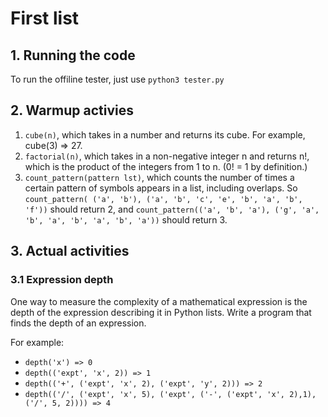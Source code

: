 # First list

## 1. Running the code

To run the offiline tester, just use `python3 tester.py`

## 2. Warmup activies

1. `cube(n)`, which takes in a number and returns its cube. For example, cube(3) => 27.
2. `factorial(n)`, which takes in a non-negative integer n and returns n!, which is the product of
the integers from 1 to n. (0! = 1 by definition.)
3. `count_pattern(pattern lst)`, which counts the number of times a certain pattern of
symbols appears in a list, including overlaps. So `count_pattern( ('a', 'b'), ('a',
'b', 'c', 'e', 'b', 'a', 'b', 'f'))` should return 2, and
`count_pattern(('a', 'b', 'a'), ('g', 'a', 'b', 'a', 'b', 'a',
'b', 'a'))` should return 3.

## 3. Actual activities

### 3.1 Expression depth

One way to measure the complexity of a mathematical expression is the depth of the expression
describing it in Python lists. Write a program that finds the depth of an expression.

For example:

- `depth('x') => 0`
- `depth(('expt', 'x', 2)) => 1`
- `depth(('+', ('expt', 'x', 2), ('expt', 'y', 2))) => 2`
- `depth(('/', ('expt', 'x', 5), ('expt', ('-', ('expt', 'x', 2),1), ('/', 5, 2)))) => 4`

